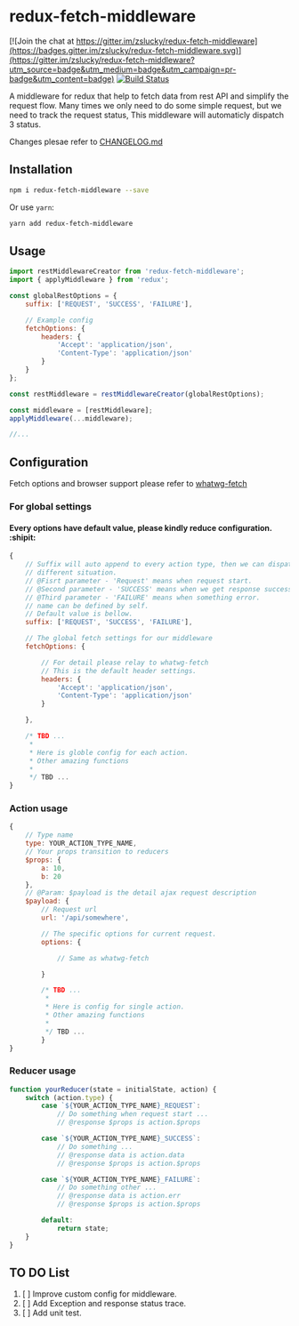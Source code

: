 # redux-fetch-middleware

[![Join the chat at https://gitter.im/zslucky/redux-fetch-middleware](https://badges.gitter.im/zslucky/redux-fetch-middleware.svg)](https://gitter.im/zslucky/redux-fetch-middleware?utm_source=badge&utm_medium=badge&utm_campaign=pr-badge&utm_content=badge)
[![Build Status](https://travis-ci.org/zslucky/redux-fetch-middleware.svg?branch=master)](https://travis-ci.org/zslucky/redux-fetch-middleware)

A middleware for redux that help to fetch data from rest API and simplify the request flow.
Many times we only need to do some simple request, but we need to track the request status,
This middleware will automaticly dispatch 3 status.

Changes plesae refer to [CHANGELOG.md](./CHANGELOG.md)

## Installation

```sh
npm i redux-fetch-middleware --save
```
Or use `yarn`:
```sh
yarn add redux-fetch-middleware
```

## Usage

```javascript
import restMiddlewareCreator from 'redux-fetch-middleware';
import { applyMiddleware } from 'redux';

const globalRestOptions = {
    suffix: ['REQUEST', 'SUCCESS', 'FAILURE'],

    // Example config
    fetchOptions: {
        headers: {
            'Accept': 'application/json',
            'Content-Type': 'application/json'
        }
    }
};

const restMiddleware = restMiddlewareCreator(globalRestOptions);

const middleware = [restMiddleware];
applyMiddleware(...middleware);

//...
```

## Configuration
Fetch options and browser support please refer to [whatwg-fetch](https://www.npmjs.com/package/whatwg-fetch)

### For global settings

#### Every options have default value, please kindly reduce configuration. :shipit:

```javascript
{
    // Suffix will auto append to every action type, then we can dispatch
    // different situation.
    // @Fisrt parameter - 'Request' means when request start.
    // @Second parameter - 'SUCCESS' means when we get response successfully.
    // @Third parameter - 'FAILURE' means when something error.
    // name can be defined by self.
    // Default value is bellow.
    suffix: ['REQUEST', 'SUCCESS', 'FAILURE'],

    // The global fetch settings for our middleware
    fetchOptions: {

        // For detail please relay to whatwg-fetch
        // This is the default header settings.
        headers: {
            'Accept': 'application/json',
            'Content-Type': 'application/json'
        }

    },

    /* TBD ...
     *
     * Here is globle config for each action.
     * Other amazing functions
     *
     */ TBD ...
}

```
### Action usage

```javascript
{
    // Type name
    type: YOUR_ACTION_TYPE_NAME,
    // Your props transition to reducers
    $props: {
        a: 10,
        b: 20
    },
    // @Param: $payload is the detail ajax request description
    $payload: {
        // Request url
        url: '/api/somewhere',

        // The specific options for current request.
        options: {

            // Same as whatwg-fetch

        }

        /* TBD ...
         *
         * Here is config for single action.
         * Other amazing functions
         *
         */ TBD ...
        }
}
```

### Reducer usage
```javascript
function yourReducer(state = initialState, action) {
    switch (action.type) {
        case `${YOUR_ACTION_TYPE_NAME}_REQUEST`:
            // Do something when request start ...
            // @response $props is action.$props

        case `${YOUR_ACTION_TYPE_NAME}_SUCCESS`:
            // Do something ...
            // @response data is action.data
            // @response $props is action.$props

        case `${YOUR_ACTION_TYPE_NAME}_FAILURE`:
            // Do something other ...
            // @response data is action.err
            // @response $props is action.$props

        default:
            return state;
    }
}
```

## TO DO List
1. [ ] Improve custom config for middleware.
2. [ ] Add Exception and response status trace.
3. [ ] Add unit test.

